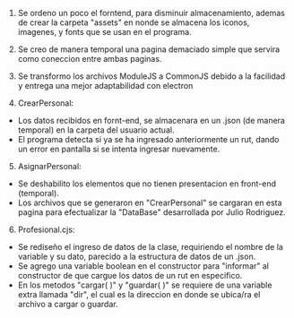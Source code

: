 1. Se ordeno un poco el forntend, para disminuir almacenamiento, ademas de crear la carpeta "assets" en nonde se almacena los iconos, imagenes, y fonts que se usan en el programa.

2. Se creo de manera temporal una pagina demaciado simple que servira como coneccion entre ambas paginas.

3. Se transformo los archivos ModuleJS a CommonJS debido a la facilidad y entrega una mejor adaptabilidad con electron

4. CrearPersonal:
- Los datos recibidos en fornt-end, se almacenara en un .json (de manera temporal) en la carpeta del usuario actual.
- El programa detecta si ya se ha ingresado anteriormente un rut, dando un error en pantalla si se intenta ingresar nuevamente.

5. AsignarPersonal:
- Se deshabilito los elementos que no tienen presentacion en front-end (temporal).
- Los archivos que se generaron en "CrearPersonal" se cargaran en esta pagina para efectualizar la "DataBase" desarrollada por Julio Rodriguez.

6. Profesional.cjs: 
- Se rediseño el ingreso de datos de la clase, requiriendo el nombre de la variable y su dato, parecido a la estructura de datos de un .json.
- Se agrego una variable boolean en el constructor para "informar" al constructor de que cargue los datos de un rut en especifico.
- En los metodos "cargar( )" y "guardar( )" se requiere de una variable extra llamada "dir", el cual es la direccion en donde se ubica/ra el archivo a cargar o guardar.